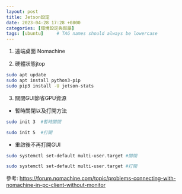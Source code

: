 ```yaml
---
layout: post
title: Jetson設定
date: 2023-04-28 17:28 +0800
categories: [環境設定與部屬]
tags: [ubuntu]     # TAG names should always be lowercase
---
```



1. 遠端桌面
Nomachine

2. 硬體狀態jtop
```bash
sudo apt update
sudo apt install python3-pip
sudo pip3 install -U jetson-stats
```
3. 關閉GUI節省GPU資源
* 暫時關閉以及打開方法
```bash
sudo init 3  #暫時關閉
```

```bash
sudo init 5  #打開
```
* 重啟後不再打開GUI
```bash
sudo systemctl set-default multi-user.target #關閉
```

```bash
sudo systemctl set-default multi-user.target #打開
```

參考:
https://forum.nomachine.com/topic/problems-connecting-with-nomachine-in-pc-client-without-monitor